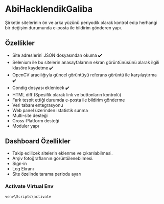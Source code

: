 # AbiHacklendikGaliba
Şirketin sitelerinin ön ve arka yüzünü periyodik olarak kontrol edip herhangi bir değişim durumunda e-posta ile bildirim gönderen yapı.

## Özellikler

- Site adreslerini JSON dosyasından okuma :heavy_check_mark:
- Selenium ile bu sitelerin anasayfalarının ekran görüntünüsünü alarak ilgili klasöre kaydetme :heavy_check_mark:
- OpenCV aracılığıyla güncel görüntüyü referans görüntü ile karşılaştırma :heavy_check_mark:
- Condig dosyası eklenicek :heavy_check_mark:
- HTML diff (Spesifik olarak link ve buttonların kontrolü)
- Fark tespit ettiği durumda e-posta ile bildirim gönderme
- Veri tabanı entegrasyonu
- Web panel üzerinden istatistik sunma
- Multi-site desteği
- Cross-Platform desteği
- Moduler yapı


## Dashboard Özellikler

- Takip edilicek sitelerin eklenme ve çıkarılabilmesi.
- Arşiv fotoğraflarının görüntülenebilmesi.
- Sign-in
- Log Ekranı
- Site özelinde tarama periodu ayarı

### Activate Virtual Env
```
venv\Scripts\activate
```
